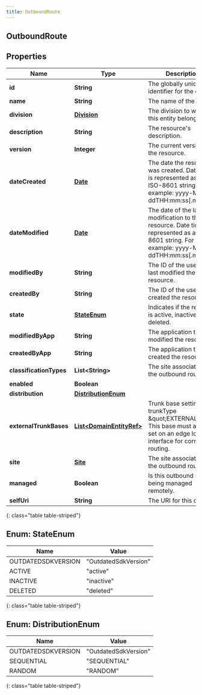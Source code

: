 ```yaml
---
title: OutboundRoute
---
```


## OutboundRoute

## Properties

| Name                    | Type                                                                       | Description                                                                                                                                | Notes      |
| ----------------------- | -------------------------------------------------------------------------- | ------------------------------------------------------------------------------------------------------------------------------------------ | ---------- |
| **id**                  | <!----><!---->**String**<!---->                                            | The globally unique identifier for the object.                                                                                             | [optional] |
| **name**                | <!----><!---->**String**<!---->                                            | The name of the entity.                                                                                                                    |            |
| **division**            | <!----><!---->[**Division**](Division.md)<!---->                           | The division to which this entity belongs.                                                                                                 | [optional] |
| **description**         | <!----><!---->**String**<!---->                                            | The resource&#39;s description.                                                                                                            | [optional] |
| **version**             | <!----><!---->**Integer**<!---->                                           | The current version of the resource.                                                                                                       | [optional] |
| **dateCreated**         | <!----><!---->[**Date**](Date.md)<!---->                                   | The date the resource was created. Date time is represented as an ISO-8601 string. For example: yyyy-MM-ddTHH:mm:ss[.mmm]Z                 | [optional] |
| **dateModified**        | <!----><!---->[**Date**](Date.md)<!---->                                   | The date of the last modification to the resource. Date time is represented as an ISO-8601 string. For example: yyyy-MM-ddTHH:mm:ss[.mmm]Z | [optional] |
| **modifiedBy**          | <!----><!---->**String**<!---->                                            | The ID of the user that last modified the resource.                                                                                        | [optional] |
| **createdBy**           | <!----><!---->**String**<!---->                                            | The ID of the user that created the resource.                                                                                              | [optional] |
| **state**               | [**StateEnum**](#StateEnum)<!---->                                         | Indicates if the resource is active, inactive, or deleted.                                                                                 | [optional] |
| **modifiedByApp**       | <!----><!---->**String**<!---->                                            | The application that last modified the resource.                                                                                           | [optional] |
| **createdByApp**        | <!----><!---->**String**<!---->                                            | The application that created the resource.                                                                                                 | [optional] |
| **classificationTypes** | <!----><!---->**List&lt;String&gt;**<!---->                                | The site associated to the outbound route.                                                                                                 |            |
| **enabled**             | <!----><!---->**Boolean**<!---->                                           |                                                                                                                                            | [optional] |
| **distribution**        | [**DistributionEnum**](#DistributionEnum)<!---->                           |                                                                                                                                            | [optional] |
| **externalTrunkBases**  | <!----><!---->[**List&lt;DomainEntityRef&gt;**](DomainEntityRef.md)<!----> | Trunk base settings of trunkType \&quot;EXTERNAL\&quot;. This base must also be set on an edge logical interface for correct routing.      | [optional] |
| **site**                | <!----><!---->[**Site**](Site.md)<!---->                                   | The site associated to the outbound route.                                                                                                 | [optional] |
| **managed**             | <!----><!---->**Boolean**<!---->                                           | Is this outbound route being managed remotely.                                                                                             | [optional] |
| **selfUri**             | <!----><!---->**String**<!---->                                            | The URI for this object                                                                                                                    | [optional] |

{: class="table table-striped"}

<a name="StateEnum"></a>

## Enum: StateEnum

| Name               | Value                          |
| ------------------ | ------------------------------ |
| OUTDATEDSDKVERSION | &quot;OutdatedSdkVersion&quot; |
| ACTIVE             | &quot;active&quot;             |
| INACTIVE           | &quot;inactive&quot;           |
| DELETED            | &quot;deleted&quot;            |

{: class="table table-striped"}

<a name="DistributionEnum"></a>

## Enum: DistributionEnum

| Name               | Value                          |
| ------------------ | ------------------------------ |
| OUTDATEDSDKVERSION | &quot;OutdatedSdkVersion&quot; |
| SEQUENTIAL         | &quot;SEQUENTIAL&quot;         |
| RANDOM             | &quot;RANDOM&quot;             |

{: class="table table-striped"}
